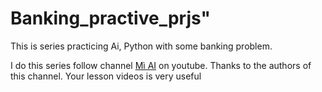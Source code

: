 # Banking_practive_prjs"

This is series practicing Ai, Python with some banking problem.

I do this series follow channel [Mì AI](https://www.youtube.com/@miaivn) on youtube. Thanks to the authors of this channel. Your lesson videos is very useful

